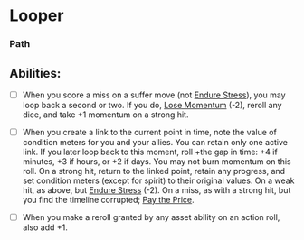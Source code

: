# Looper
### Path


## Abilities:
- [ ] When you score a miss on a suffer move (not [Endure Stress](Endure_Stress.md)), you may loop back a second or two. If you do, [Lose Momentum](Lose_Momentum.md) (-2), reroll any dice, and take +1 momentum on a strong hit.

- [ ] When you create a link to the current point in time, note the value of condition meters for you and your allies. You can retain only one active link. If you later loop back to this moment, roll +the gap in time: +4 if minutes, +3 if hours, or +2 if days. You may not burn momentum on this roll. On a strong hit, return to the linked point, retain any progress, and set condition meters (except for spirit) to their original values. On a weak hit, as above, but [Endure Stress](Endure_Stress.md) (-2). On a miss, as with a strong hit, but you find the timeline corrupted; [Pay the Price](Pay_the_Price.md).

- [ ] When you make a reroll granted by any asset ability on an action roll, also add +1.

